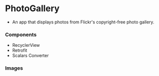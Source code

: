 # PhotoGallery

- An app that displays photos from Flickr's copyright-free photo gallery.

### Components
 
- RecyclerView
- Retrofit
- Scalars Converter

### Images
